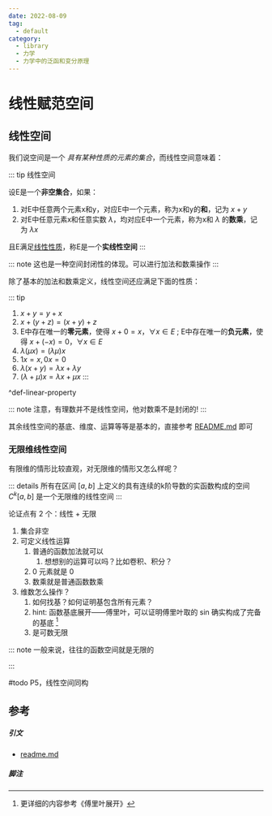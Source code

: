```yaml
---
date: 2022-08-09
tag:
  - default
category:
  - library
  - 力学
  - 力学中的泛函和变分原理
---
```



# 线性赋范空间


## 线性空间

我们说空间是一个 *具有某种性质的元素的集合*，而线性空间意味着：

::: tip 线性空间

设E是一个**非空集合**，如果：
1. 对E中任意两个元素x和y，对应E中一个元素，称为x和y的**和**，记为 $x+y$
2. 对E中任意元素x和任意实数 $\lambda$，均对应E中一个元素，称为x和 $\lambda$ 的**数乘**，记为 $\lambda x$

且E满足[线性性质](physics\力学中的泛函和变分原理\线性赋范空间.md)，称E是一个**实线性空间**
:::


::: note 
这也是一种空间封闭性的体现。可以进行加法和数乘操作
:::


除了基本的加法和数乘定义，线性空间还应满足下面的性质：

::: tip 
1. $x+y=y+x$
2. $x+(y+z)=(x+y)+z$
3. E中存在唯一的**零元素**，使得 $x+0=x， \forall x\in E$ ; E中存在唯一的**负元素**，使得 $x+(-x)=0， \forall x\in E$
4. $\lambda (\mu x) =(\lambda \mu) x$
5. $1x=x,0x=0$
6. $\lambda(x+y)=\lambda x + \lambda y$
7. $(\lambda + \mu) x = \lambda x + \mu x$
:::

^def-linear-property

::: note 
注意，有理数并不是线性空间，他对数乘不是封闭的!
:::


其余线性空间的基底、维度、运算等等是基本的，直接参考 [README.md](math\微分几何\README.md) 即可

### 无限维线性空间

有限维的情形比较直观，对无限维的情形又怎么样呢？

::: details 
所有在区间 $[a,b]$ 上定义的具有连续的k阶导数的实函数构成的空间 $C^k[a,b]$ 是一个无限维的线性空间
:::


论证点有 2 个：线性 + 无限

1. 集合非空
2. 可定义线性运算
	1. 普通的函数加法就可以
		1. 想想别的运算可以吗？比如卷积、积分？
	2. 0 元素就是 0
	3. 数乘就是普通函数数乘
3. 维数怎么操作？
	1. 如何找基？如何证明基包含所有元素？
	2. hint: 函数基底展开——傅里叶，可以证明傅里叶取的 sin 确实构成了完备的基底 [^1]
	3. 是可数无限

::: note 
一般来说，往往的函数空间就是无限的

:::


#todo P5，线性空间同构




## 参考

##### 引文

- [readme.md](physics\力学中的泛函和变分原理\readme.md)

##### 脚注

[^1]: 更详细的内容参考《傅里叶展开》

